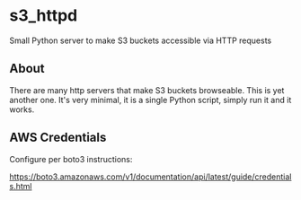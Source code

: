 # s3_httpd
Small Python server to make S3 buckets accessible via HTTP requests

## About

There are many http servers that make S3 buckets browseable. This is yet another
one. It's very minimal, it is a single Python script, simply run it and it works.

## AWS Credentials

Configure per boto3 instructions: 

https://boto3.amazonaws.com/v1/documentation/api/latest/guide/credentials.html
